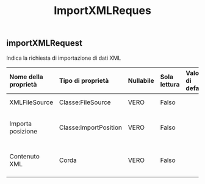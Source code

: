 ﻿---
title: ImportXMLReques
second_title: Aspose.Cells Cloud Documen
type: docs
url: /it/specification/model/importxmlrequest/
description: "Aspose.Cells Specifica del modello cloud: ImportXMLRequest. Gestisci facilmente Excel e altri fogli di calcolo con funzionalità come apertura, generazione, modifica, divisione, unione, confronto e conversione"
weight: 50
---
## **importXMLRequest**

 Indica la richiesta di importazione di dati XML

| Nome della proprietà| Tipo di proprietà| Nullabile| Sola lettura| Valore di default| Descrizione|
|:- |:- |:- |:- |:- |:- |
| XMLFileSource| Classe:FileSource| VERO| Falso|| Origine del file XML|
| Importa posizione| Classe:ImportPosition| VERO| Falso|| Descrizione della posizione di importazione.|
| Contenuto XML| Corda| VERO| Falso|| Il valore predefinito di Base64String è nullo|

